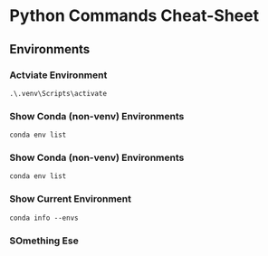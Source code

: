 # Python Commands Cheat-Sheet

## Environments

### Actviate Environment
```
.\.venv\Scripts\activate
```

### Show Conda (non-venv) Environments
```
conda env list
```

### Show Conda (non-venv) Environments
```
conda env list
```

### Show Current Environment
```
conda info --envs
```
### SOmething Ese
